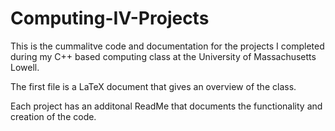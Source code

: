 # Computing-IV-Projects
This is the cummalitve code and documentation for the projects
I completed during my C++ based computing class at the University of Massachusetts Lowell.

The first file is a LaTeX document that gives an overview of the class.

Each project has an additonal ReadMe that documents the functionality and creation of the code.
